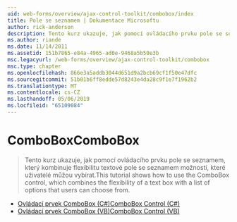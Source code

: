 ```yaml
---
uid: web-forms/overview/ajax-control-toolkit/combobox/index
title: Pole se seznamem | Dokumentace Microsoftu
author: rick-anderson
description: Tento kurz ukazuje, jak pomocí ovládacího prvku pole se seznamem, který kombinuje flexibilitu textové pole se seznamem možností, které uživatelé můžou vybírat.
ms.author: riande
ms.date: 11/14/2011
ms.assetid: 151b7865-e84a-4965-ad0e-9468a5b50e3b
msc.legacyurl: /web-forms/overview/ajax-control-toolkit/combobox
msc.type: chapter
ms.openlocfilehash: 866e3a5addb3044d651d9a2bcb69cf1f50e47dfc
ms.sourcegitcommit: 51b01b6ff8edde57d8243e4da28c9f1e7f1962b2
ms.translationtype: MT
ms.contentlocale: cs-CZ
ms.lasthandoff: 05/06/2019
ms.locfileid: "65109084"
---
```

# <a name="combobox"></a><span data-ttu-id="ada7c-103">ComboBox</span><span class="sxs-lookup"><span data-stu-id="ada7c-103">ComboBox</span></span>

> <span data-ttu-id="ada7c-104">Tento kurz ukazuje, jak pomocí ovládacího prvku pole se seznamem, který kombinuje flexibilitu textové pole se seznamem možností, které uživatelé můžou vybírat.</span><span class="sxs-lookup"><span data-stu-id="ada7c-104">This tutorial shows how to use the ComboBox control, which combines the flexibility of a text box with a list of options that users can choose from.</span></span>

- [<span data-ttu-id="ada7c-105">Ovládací prvek ComboBox (C#)</span><span class="sxs-lookup"><span data-stu-id="ada7c-105">ComboBox Control (C#)</span></span>](how-do-i-use-the-combobox-control-cs.md)
- [<span data-ttu-id="ada7c-106">Ovládací prvek ComboBox (VB)</span><span class="sxs-lookup"><span data-stu-id="ada7c-106">ComboBox Control (VB)</span></span>](how-do-i-use-the-combobox-control-vb.md)
